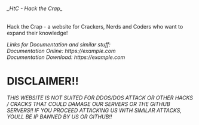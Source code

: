<h6>_HtC - Hack the Crap_</h6> 
Hack the Crap - a website for Crackers, Nerds and Coders who want to expand their knowledge!

_Links for Documentation and similar stuff:_ <br>
_Documentation Online: https://example.com_ <br>
_Documentation Download: https://example.com_



# DISCLAIMER!!
_THIS WEBSITE IS NOT SUITED FOR DDOS/DOS ATTACK OR OTHER HACKS / CRACKS THAT COULD DAMAGE OUR SERVERS OR THE GITHUB SERVERS!!_ 
_IF YOU PROCEED ATTACKING US WITH SIMILAR ATTACKS, YOULL BE IP BANNED BY US OR GITHUB!!_
